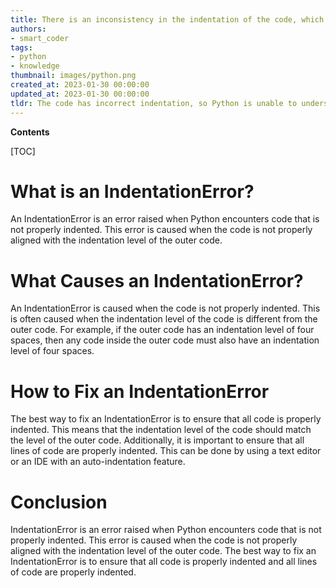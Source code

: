 ```yaml
---
title: There is an inconsistency in the indentation of the code, which does not match the indentation level of any of the surrounding lines
authors:
- smart_coder
tags:
- python
- knowledge
thumbnail: images/python.png
created_at: 2023-01-30 00:00:00
updated_at: 2023-01-30 00:00:00
tldr: The code has incorrect indentation, so Python is unable to understand the code structure.
---
```


**Contents**

[TOC]

# What is an IndentationError?
An IndentationError is an error raised when Python encounters code that is not properly indented. This error is caused when the code is not properly aligned with the indentation level of the outer code.

# What Causes an IndentationError?
An IndentationError is caused when the code is not properly indented. This is often caused when the indentation level of the code is different from the outer code. For example, if the outer code has an indentation level of four spaces, then any code inside the outer code must also have an indentation level of four spaces.

# How to Fix an IndentationError
The best way to fix an IndentationError is to ensure that all code is properly indented. This means that the indentation level of the code should match the level of the outer code. Additionally, it is important to ensure that all lines of code are properly indented. This can be done by using a text editor or an IDE with an auto-indentation feature.

# Conclusion
IndentationError is an error raised when Python encounters code that is not properly indented. This error is caused when the code is not properly aligned with the indentation level of the outer code. The best way to fix an IndentationError is to ensure that all code is properly indented and all lines of code are properly indented.
